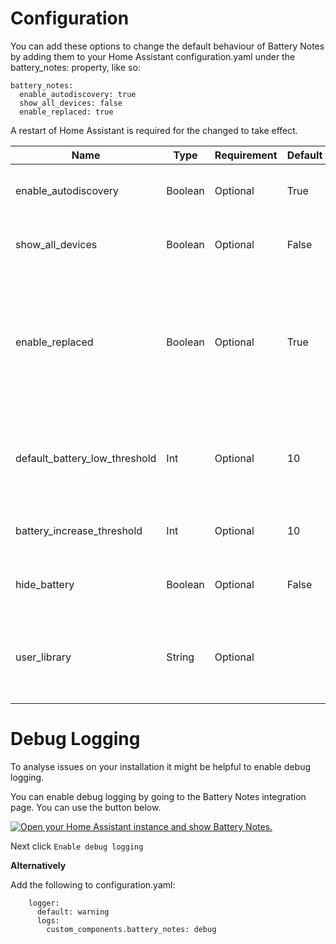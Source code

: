 # Configuration

You can add these options to change the default behaviour of Battery Notes by adding them to your Home Assistant configuration.yaml under the battery_notes: property, like so:

```
battery_notes:
  enable_autodiscovery: true
  show_all_devices: false
  enable_replaced: true
```

A restart of Home Assistant is required for the changed to take effect.

Name | Type | Requirement | Default | Description |
-- | -- | -- | -- | -- |
enable_autodiscovery | Boolean | Optional | True | If set to true will automatically match devices against the library and create a setup flow within the integrations page. |
show_all_devices | Boolean | Optional | False | If set to true will show all devices in the manual add dropdown, rather than just those with batteries. |
enable_replaced | Boolean | Optional | True | If set to false new devices added to battery notes will have the battery replaced sensor and button disabled.  Any devices you have previously added to Battery Notes you will have to disable these sensors manually, which also means you can enable specific sensors of important ones you want to track. |
default_battery_low_threshold | Int | Optional | 10 | The default threshold where a devices battery_low entity is set to true and the battery_notes_battery_threshold event is fired, can be overriden per device in device configuration. |
battery_increase_threshold | Int | Optional | 10 | The threshold where the battery_notes_battery_increased event is fired, use this event for battery replaced automations. |
hide_battery | Boolean | Optional | False | Hide the standard battery when adding Battery+. This will not effect existing dashboards, automations etc.|
user_library | String | Optional |  | If specified then a user library file will be searched prior to the main library, the user library must be in the same format as the library and placed in the same folder. Only really used for dev purposes. |

# Debug Logging

To analyse issues on your installation it might be helpful to enable debug logging.

You can enable debug logging by going to the Battery Notes integration page. You can use the button below.

[![Open your Home Assistant instance and show Battery Notes.](https://my.home-assistant.io/badges/integrations.svg)](https://my.home-assistant.io/redirect/integration/?domain=battery_notes)

Next click `Enable debug logging`

**Alternatively**

Add the following to configuration.yaml:

```
    logger:
      default: warning
      logs:
        custom_components.battery_notes: debug
```
